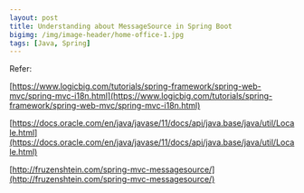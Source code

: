 ```yaml
---
layout: post
title: Understanding about MessageSource in Spring Boot
bigimg: /img/image-header/home-office-1.jpg
tags: [Java, Spring]
---
```





Refer:

[https://www.logicbig.com/tutorials/spring-framework/spring-web-mvc/spring-mvc-i18n.html](https://www.logicbig.com/tutorials/spring-framework/spring-web-mvc/spring-mvc-i18n.html)

[https://docs.oracle.com/en/java/javase/11/docs/api/java.base/java/util/Locale.html](https://docs.oracle.com/en/java/javase/11/docs/api/java.base/java/util/Locale.html)

[http://fruzenshtein.com/spring-mvc-messagesource/](http://fruzenshtein.com/spring-mvc-messagesource/)
